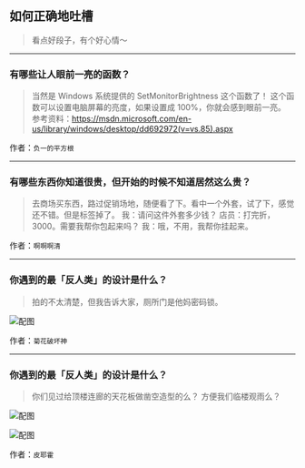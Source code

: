 ## 如何正确地吐槽

> 看点好段子，有个好心情～


 
---

### 有哪些让人眼前一亮的函数？

> 当然是 Windows 系统提供的 SetMonitorBrightness 这个函数了！
> 这个函数可以设置电脑屏幕的亮度，如果设置成 100%，你就会感到眼前一亮。
> 参考资料：https://msdn.microsoft.com/en-us/library/windows/desktop/dd692972(v=vs.85).aspx


作者：`负一的平方根`

---

### 有哪些东西你知道很贵，但开始的时候不知道居然这么贵？

> 去商场买东西，路过促销场地，随便看了下。看中一个外套，试了下，感觉还不错。但是标签掉了。
> 我：请问这件外套多少钱？
> 店员：打完折，3000。需要我帮你包起来吗？
> 我：哦，不用，我帮你挂起来。


作者：`啊啊啊清`

---

### 你遇到的最「反人类」的设计是什么？

> 拍的不太清楚，但我告诉大家，厕所门是他妈密码锁。



![配图](http://pic2.zhimg.com/70/v2-90973731885955e396bf16e68065db49_b.jpg)


作者：`菊花破坏神`

---

### 你遇到的最「反人类」的设计是什么？

> 你们见过给顶楼连廊的天花板做凿空造型的么？
> 方便我们临楼观雨么？



![配图](http://pic2.zhimg.com/70/v2-cb2c7bf11a0794e15f9ccde3f2c0d665_b.jpg)



![配图](http://pic2.zhimg.com/70/v2-9b46b1c2ff3ec4035020af2468dc1f61_b.jpg)


作者：`皮耶霍`